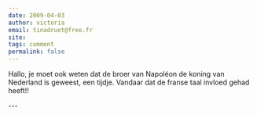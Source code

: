```yaml
---
date: 2009-04-03
author: victoria
email: tinadruet@free.fr
site: 
tags: comment
permalink: false
---
```


<p>Hallo, je moet ook weten dat de broer van Napoléon de koning van Nederland is geweest, een tijdje. Vandaar dat de franse taal invloed gehad heeft!!</p>
---